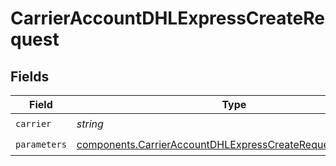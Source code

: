 # CarrierAccountDHLExpressCreateRequest


## Fields

| Field                                                                                                                                    | Type                                                                                                                                     | Required                                                                                                                                 | Description                                                                                                                              | Example                                                                                                                                  |
| ---------------------------------------------------------------------------------------------------------------------------------------- | ---------------------------------------------------------------------------------------------------------------------------------------- | ---------------------------------------------------------------------------------------------------------------------------------------- | ---------------------------------------------------------------------------------------------------------------------------------------- | ---------------------------------------------------------------------------------------------------------------------------------------- |
| `carrier`                                                                                                                                | *string*                                                                                                                                 | :heavy_check_mark:                                                                                                                       | N/A                                                                                                                                      | dhl_express                                                                                                                              |
| `parameters`                                                                                                                             | [components.CarrierAccountDHLExpressCreateRequestParameters](../../models/components/carrieraccountdhlexpresscreaterequestparameters.md) | :heavy_check_mark:                                                                                                                       | N/A                                                                                                                                      |                                                                                                                                          |